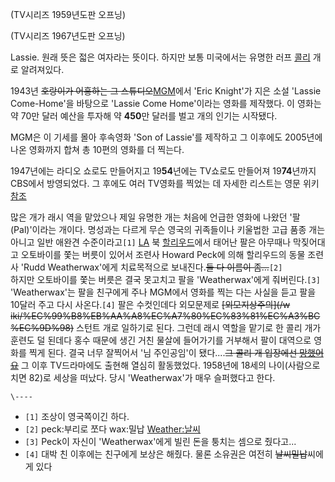 (TV시리즈 1959년도판 오프닝)  
  
(TV시리즈 1967년도판 오프닝)

Lassie. 원래 뜻은 젋은 여자라는 뜻이다. 하지만 보통 미국에서는 유명한 러프 [콜리](%EC%BD%9C%EB%A6%AC.md)
개로 알려져있다.

1943년 <del>호랑이가 어흥하는 그 스튜디오</del>[MGM](MGM.md)에서 'Eric Knight'가 지은 소설
'Lassie Come-Home'을 바탕으로 'Lassie Come Home'이라는 영화를 제작했다. 이 영화는 약 70만 달러 예산을
투자해 약 **450**만 달러를 벌고 개의 인기는 시작됐다.

MGM은 이 기세를 몰아 후속영화 'Son of Lassie'를 제작하고 그 이후에도 2005년에 나온 영화까지 합쳐 총 10편의 영화를 더
찍는다.

1947년에는 라디오 쇼로도 만들어지고 19**54**년에는 TV쇼로도 만들어져 19**74**년까지 CBS에서 방영되었다. 그 후에도 여러
TV영화를 찍었는 데 자세한 리스트는 영문 위키[참조](http://en.wikipedia.org/wiki/Lassie)

많은 개가 래시 역을 맡았으나 제일 유명한 개는 처음에 언급한 영화에 나왔던 '팔(Pal)'이라는 개이다. 명성과는 다르게 무슨 영국의
귀족들이나 키울법한 고급 품종 개는 아니고 일반 애완견 수준이라고`[1]` [LA](LA.md) 북
[할리우드](%ED%95%A0%EB%A6%AC%EC%9A%B0%EB%93%9C.md)에서 태어난 팔은 아무때나 막짖어대고 오토바이를
쫓는 버릇이 있어서 조련사 Howard Peck에 의해 할리우드의 동물 조련사 'Rudd Weatherwax'에게 치료목적으로
보내진다.<del>둘 다 이름이 좀...</del>`[2]`  
하지만 오토바이를 쫓는 버릇은 결국 못고치고 팔을 'Weatherwax'에게 줘버린다.`[3]` 'Weatherwax'는 팔을 친구에게 주나
MGM에서 영화를 찍는 다는 사실을 듣고 팔을 10달러 주고 다시 사온다.`[4]` 팔은 수컷인데다 외모문제로 <del>[외모지상주의](/w
iki/%EC%99%B8%EB%AA%A8%EC%A7%80%EC%83%81%EC%A3%BC%EC%9D%98)</del> 스턴트 개로 일하기로
된다. 그런데 래시 역할을 맡기로 한 콜리 개가 훈련도 덜 된데다 홍수 때문에 생긴 거친 물살에 들어가기를 거부해서 팔이 대역으로 영화를
찍게 된다. 결국 너무 잘찍어서 '님 주인공임'이 됐다....<del>그 콜리 개 입장에선
[망했어요](%EB%A7%9D%ED%96%88%EC%96%B4%EC%9A%94.md)</del> 그 이후 TV드라마에도 출현해 열심히
활동했었다. 1958년에 18세의 나이(사람으로 치면 82)로 세상을 떠났다. 당시 'Weatherwax'가 매우 슬퍼했다고 한다.

`\----`

  * `[1]` 조상이 영국쪽이긴 하다.
  * `[2]` peck:부리로 쪼다 wax:밀납 [Weather:날씨](Weather%3A%EB%82%A0%EC%94%A8.md)
  * `[3]` Peck이 자신이 'Weatherwax'에게 빌린 돈을 퉁치는 셈으로 줬다고...
  * `[4]` 대박 친 이후에는 친구에게 보상은 해줬다. 물론 소유권은 여전히 <del>날씨밀납</del>씨에게 있다

